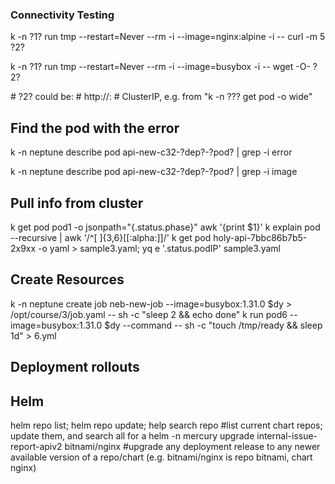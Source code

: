 ### Connectivity Testing ###
<p>k -n ?1? run tmp --restart=Never --rm -i --image=nginx:alpine -i -- curl -m 5 ?2? </p>
<p>k -n ?1? run tmp --restart=Never --rm -i --image=busybox -i -- wget -O- ?2? </p>
# ?2? could be: 
# http://<svcName.namespace>:<port#>
# ClusterIP, e.g. from "k -n ??? get pod -o wide"

## Find the pod with the error ##
<p>k -n neptune describe pod api-new-c32-?dep?-?pod? | grep -i error </p>
<p>k -n neptune describe pod api-new-c32-?dep?-?pod? | grep -i image </p>


## Pull info from cluster ##
k get pod pod1 -o jsonpath="{.status.phase}"
awk '{print $1}'
k explain pod --recursive |  awk '/^[ ]{3,6}[[:alpha:]]/'
k get pod holy-api-7bbc86b7b5-2x9xx -o yaml > sample3.yaml; yq e '.status.podIP' sample3.yaml

## Create Resources ##
k -n neptune create job neb-new-job --image=busybox:1.31.0 $dy > /opt/course/3/job.yaml -- sh -c "sleep 2 && echo done"
k run pod6 --image=busybox:1.31.0 $dy --command -- sh -c "touch /tmp/ready && sleep 1d" > 6.yml

## Deployment rollouts ##


## Helm ##
helm repo list; helm repo update; help search repo <chart e.g. nginx>
#list current chart repos; update them, and search all for a <chart>
helm -n mercury upgrade internal-issue-report-apiv2 bitnami/nginx
#upgrade any deployment release to any newer available version of a repo/chart (e.g. bitnami/nginx is repo bitnami, chart nginx)
